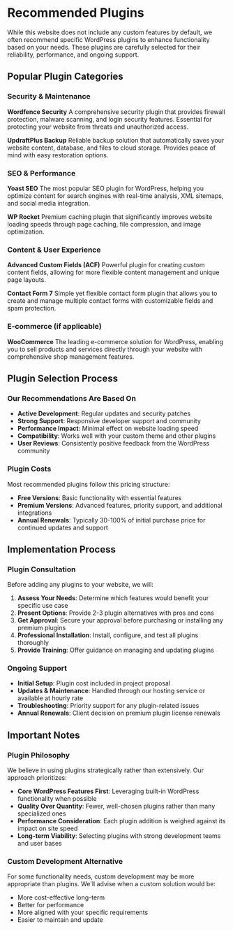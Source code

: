 # Recommended Plugins

While this website does not include any custom features by default, we often recommend specific WordPress plugins to enhance functionality based on your needs. These plugins are carefully selected for their reliability, performance, and ongoing support.

## Popular Plugin Categories

### Security & Maintenance

**Wordfence Security**
A comprehensive security plugin that provides firewall protection, malware scanning, and login security features. Essential for protecting your website from threats and unauthorized access.

**UpdraftPlus Backup**
Reliable backup solution that automatically saves your website content, database, and files to cloud storage. Provides peace of mind with easy restoration options.

### SEO & Performance

**Yoast SEO**
The most popular SEO plugin for WordPress, helping you optimize content for search engines with real-time analysis, XML sitemaps, and social media integration.

**WP Rocket**
Premium caching plugin that significantly improves website loading speeds through page caching, file compression, and image optimization.

### Content & User Experience

**Advanced Custom Fields (ACF)**
Powerful plugin for creating custom content fields, allowing for more flexible content management and unique page layouts.

**Contact Form 7**
Simple yet flexible contact form plugin that allows you to create and manage multiple contact forms with customizable fields and spam protection.

### E-commerce (if applicable)

**WooCommerce**
The leading e-commerce solution for WordPress, enabling you to sell products and services directly through your website with comprehensive shop management features.

## Plugin Selection Process

### Our Recommendations Are Based On

- **Active Development**: Regular updates and security patches
- **Strong Support**: Responsive developer support and community
- **Performance Impact**: Minimal effect on website loading speed
- **Compatibility**: Works well with your custom theme and other plugins
- **User Reviews**: Consistently positive feedback from the WordPress community

### Plugin Costs

Most recommended plugins follow this pricing structure:

- **Free Versions**: Basic functionality with essential features
- **Premium Versions**: Advanced features, priority support, and additional integrations
- **Annual Renewals**: Typically 30-100% of initial purchase price for continued updates and support

## Implementation Process

### Plugin Consultation

Before adding any plugins to your website, we will:

1. **Assess Your Needs**: Determine which features would benefit your specific use case
2. **Present Options**: Provide 2-3 plugin alternatives with pros and cons
3. **Get Approval**: Secure your approval before purchasing or installing any premium plugins
4. **Professional Installation**: Install, configure, and test all plugins thoroughly
5. **Provide Training**: Offer guidance on managing and updating plugins

### Ongoing Support

- **Initial Setup**: Plugin cost included in project proposal
- **Updates & Maintenance**: Handled through our hosting service or available at hourly rate
- **Troubleshooting**: Priority support for any plugin-related issues
- **Annual Renewals**: Client decision on premium plugin license renewals

## Important Notes

### Plugin Philosophy

We believe in using plugins strategically rather than extensively. Our approach prioritizes:

- **Core WordPress Features First**: Leveraging built-in WordPress functionality when possible
- **Quality Over Quantity**: Fewer, well-chosen plugins rather than many specialized ones
- **Performance Consideration**: Each plugin addition is weighed against its impact on site speed
- **Long-term Viability**: Selecting plugins with strong development teams and user bases

### Custom Development Alternative

For some functionality needs, custom development may be more appropriate than plugins. We'll advise when a custom solution would be:

- More cost-effective long-term
- Better for performance
- More aligned with your specific requirements
- Easier to maintain and update
